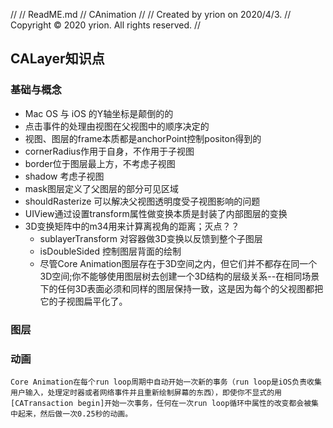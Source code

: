 //
//  ReadME.md
//  CAnimation
//
//  Created by yrion on 2020/4/3.
//  Copyright © 2020 yrion. All rights reserved.
//

## CALayer知识点

### 基础与概念
- Mac OS 与 iOS 的Y轴坐标是颠倒的的
- 点击事件的处理由视图在父视图中的顺序决定的
- 视图、图层的frame本质都是anchorPoint控制positon得到的
- cornerRadius作用于自身，不作用于子视图
- border位于图层最上方，不考虑子视图
- shadow 考虑子视图
- mask图层定义了父图层的部分可见区域
- shouldRasterize 可以解决父视图透明度受子视图影响的问题
- UIView通过设置transform属性做变换本质是封装了内部图层的变换
- 3D变换矩阵中的m34用来计算离视角的距离；灭点？？
    - sublayerTransform 对容器做3D变换以反馈到整个子图层
    - isDoubleSided 控制图层背面的绘制
    - 尽管Core Animation图层存在于3D空间之内，但它们并不都存在同一个3D空间;你不能够使用图层树去创建一个3D结构的层级关系--在相同场景下的任何3D表面必须和同样的图层保持一致，这是因为每个的父视图都把它的子视图扁平化了。
    
### 图层
    
### 动画
```
Core Animation在每个run loop周期中自动开始一次新的事务（run loop是iOS负责收集用户输入，处理定时器或者网络事件并且重新绘制屏幕的东西），即使你不显式的用[CATransaction begin]开始一次事务，任何在一次run loop循环中属性的改变都会被集中起来，然后做一次0.25秒的动画。
```

    

